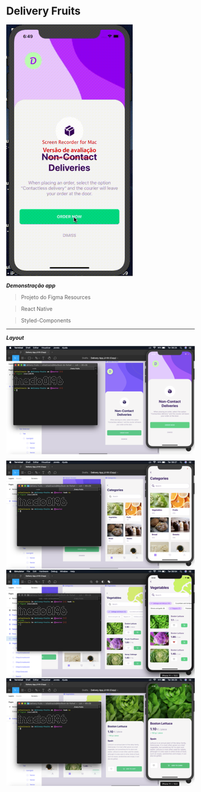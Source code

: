 # Delivery Fruits

<img src="img/gif.gif" title="FVCproductions" alt="Gif"></a>

***Demonstração app***

> Projeto do Figma Resources

> React Native

> Styled-Components

---

***Layout***

[![INSERT YOUR GRAPHIC HERE](img/screen1.png)]()

![Recordit GIF](img/screen2.png)
![Recordit GIF](img/screen3.png)
![Recordit GIF](img/screen4.png)

